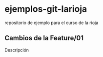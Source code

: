 # ejemplos-git-larioja

repositorio de ejemplo para el curso de la rioja

## Cambios de la Feature/01

Descripción

